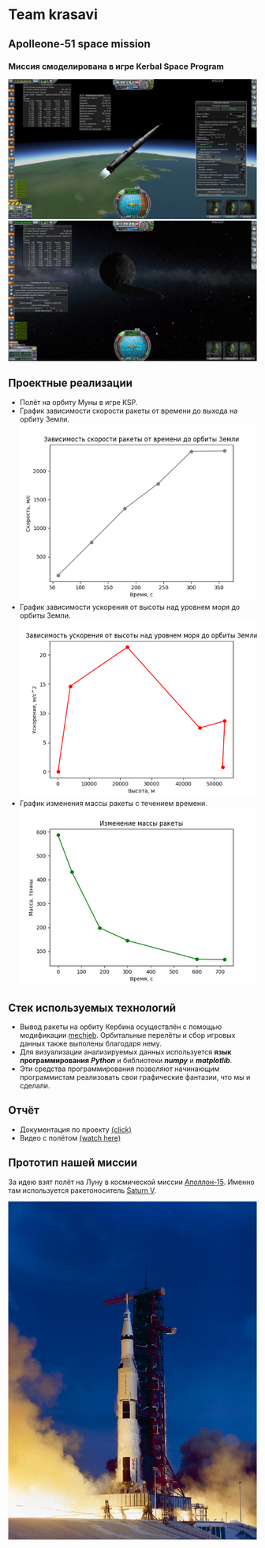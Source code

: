 # Team krasavi
## Apolleone-51 space mission
### Миссия смоделирована в игре Kerbal Space Program


![image2](https://github.com/box1t/KSP_is_a_Rocket_Science/blob/main/resources/image2.jpg)
![image1](https://github.com/box1t/KSP_is_a_Rocket_Science/blob/main/resources/image1.jpeg)


## Проектные реализации

- Полёт на орбиту Муны в игре KSP.
- График зависимости скорости ракеты от времени до выхода на орбиту Земли.
![speed](https://github.com/box1t/KSP_is_a_Rocket_Science/blob/main/resources/speed.png)
- График зависимости ускорения от высоты над уровнем моря до орбиты Земли.
![accel](https://github.com/box1t/KSP_is_a_Rocket_Science/blob/main/resources/accel.png)
- График изменения массы ракеты с течением времени.
![mass](https://github.com/box1t/KSP_is_a_Rocket_Science/blob/main/resources/mass.jpeg)


## Стек используемых технологий

- Вывод ракеты на орбиту Кербина осуществлён с помощью модификации [mechjeb](https://www.curseforge.com/kerbal/ksp-mods/mechjeb/files/all?sort=releasetype).
 Орбитальные перелёты и сбор игровых данных также выполены благодаря нему.
- Для визуализации анализируемых данных используется **язык программирования** ***Python*** и библиотеки ***numpy*** и ***matplotlib***.
- Эти средства программирования позволяют начинающим программистам реализовать свои графические фантазии, что мы и сделали.

## Отчёт
- Документация по проекту [(click)]()
- Видео с полётом [(watch here)]()



## Прототип нашей миссии
За идею взят полёт на Луну в космической миссии [Аполлон-15](http://epizodyspace.ru/e2/foto-e2/a-15/a15.html).
Именно там используется ракетоноситель [Saturn V](https://ru.wikipedia.org/wiki/%D0%A1%D0%B0%D1%82%D1%83%D1%80%D0%BD-5).

![saturnv](https://github.com/box1t/KSP_is_a_Rocket_Science/blob/main/resources/saturnv.jpg)
